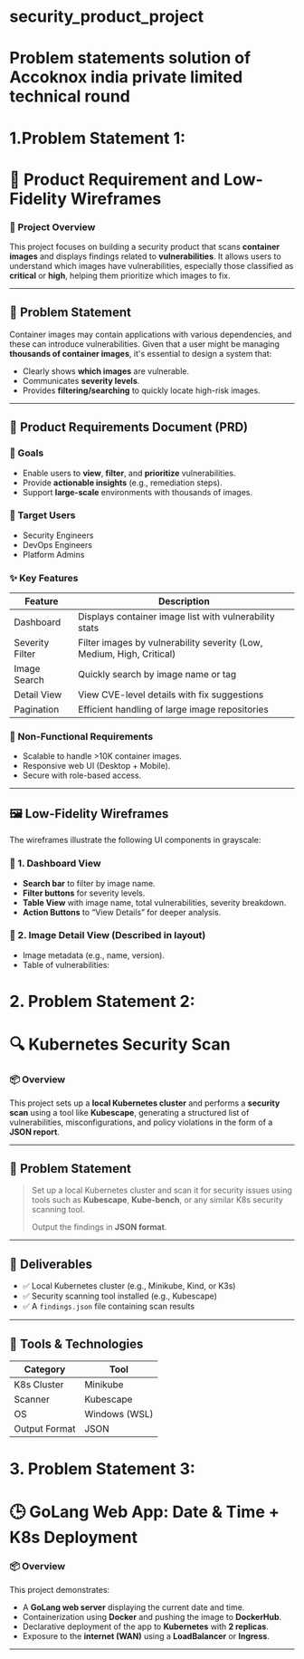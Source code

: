 # security_product_project
# Problem statements solution of Accoknox india private limited technical round

# 1.Problem Statement 1:

# 📄 Product Requirement and Low-Fidelity Wireframes

### 🔐 Project Overview
This project focuses on building a security product that scans **container images** and displays findings related to **vulnerabilities**. It allows users to understand which images have vulnerabilities, especially those classified as **critical** or **high**, helping them prioritize which images to fix.

---

## 📌 Problem Statement
Container images may contain applications with various dependencies, and these can introduce vulnerabilities. Given that a user might be managing **thousands of container images**, it's essential to design a system that:

- Clearly shows **which images** are vulnerable.
- Communicates **severity levels**.
- Provides **filtering/searching** to quickly locate high-risk images.

---

## 🧾 Product Requirements Document (PRD)

### 🎯 Goals
- Enable users to **view**, **filter**, and **prioritize** vulnerabilities.
- Provide **actionable insights** (e.g., remediation steps).
- Support **large-scale** environments with thousands of images.

### 👥 Target Users
- Security Engineers
- DevOps Engineers
- Platform Admins

### ✨ Key Features
| Feature | Description |
|--------|-------------|
| Dashboard | Displays container image list with vulnerability stats |
| Severity Filter | Filter images by vulnerability severity (Low, Medium, High, Critical) |
| Image Search | Quickly search by image name or tag |
| Detail View | View CVE-level details with fix suggestions |
| Pagination | Efficient handling of large image repositories |

### 📐 Non-Functional Requirements
- Scalable to handle >10K container images.
- Responsive web UI (Desktop + Mobile).
- Secure with role-based access.

---

## 🖼️ Low-Fidelity Wireframes

The wireframes illustrate the following UI components in grayscale:

### 🧭 1. Dashboard View

- **Search bar** to filter by image name.
- **Filter buttons** for severity levels.
- **Table View** with image name, total vulnerabilities, severity breakdown.
- **Action Buttons** to “View Details” for deeper analysis.


### 🔎 2. Image Detail View (Described in layout)

- Image metadata (e.g., name, version).
- Table of vulnerabilities:

# 2. Problem Statement 2:

# 🔍 Kubernetes Security Scan

### 📦 Overview
This project sets up a **local Kubernetes cluster** and performs a **security scan** using a tool like **Kubescape**, generating a structured list of vulnerabilities, misconfigurations, and policy violations in the form of a **JSON report**.

---

## 🧠 Problem Statement

> Set up a local Kubernetes cluster and scan it for security issues using tools such as **Kubescape**, **Kube-bench**, or any similar K8s security scanning tool.  
>  
> Output the findings in **JSON format**.

---

## 🚀 Deliverables

- ✅ Local Kubernetes cluster (e.g., Minikube, Kind, or K3s)
- ✅ Security scanning tool installed (e.g., Kubescape)
- ✅ A `findings.json` file containing scan results

---

## 🧰 Tools & Technologies

| Category | Tool |
|----------|------|
| K8s Cluster | Minikube |
| Scanner | Kubescape |
| OS | Windows (WSL) |
| Output Format | JSON |

# 3. Problem Statement 3:
  
# 🕒 GoLang Web App: Date & Time + K8s Deployment

### 📦 Overview
This project demonstrates:
- A **GoLang web server** displaying the current date and time.
- Containerization using **Docker** and pushing the image to **DockerHub**.
- Declarative deployment of the app to **Kubernetes** with **2 replicas**.
- Exposure to the **internet (WAN)** using a **LoadBalancer** or **Ingress**.

---
